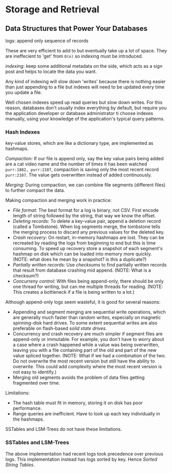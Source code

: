 # Storage and Retrieval

## Data Structures that Power Your Databases

logs: append only sequence of records

These are very efficient to add to but eventually take up a lot of space. They are ineffecient to 'get' from `O(n)` so indexing must be introduced.

*indexing*: keep some additional metadata on the side, which acts as a sign post and helps to locate the data you want.

Any kind of indexing will slow down 'writes' because there is nothing easier than just appending to a file but indexes will need to be updated every time you update a file.

Well chosen indexes speed up read queries but slow down writes. For this reason, databases don't usually index everything by default, but require you the application developer or database administrator ti choose indexes manually, using your knowledge of the application's typical query patterns.

### Hash Indexes

key-value stores, which are like a dictionary type, are implemented as hashmaps.

*Compaction:* If our file is append only, say the key value pairs being added are a cat video name and the number of times it has been watched `purr:1882, purr:2107`, compaction is saving only the most recent record `purr:2107`. The value gets overwritten instead of added continuously.

*Merging:* During compaction, we can combine file segments (different files) to further compact the data.

Making compaction and merging work in practice:

* *File format:* The best format for a log is binary, not CSV. First encode length of string followed by the string, that way we know the offset.
* *Deleting records:* To delete a key-value pair, append a deletion record (called a Tombstone). When log segments merge, the tombstone tells the merging process to discard any previous values for the deleted key.
* *Crash recovery:* On restart, in-memory hashmaps are lost. They can be recreated by reading the logs from beginning to end but this is time consuming. To speed up recovery store a snapshot of each segment's hashmap on disk which can be loaded into memory more quickly.
(NOTE: what does he mean by a snapshot? is this a duplicate?)
* *Partially written records:* Use *checksums* to find partially written records that result from database crashing mid append. (NOTE: What is a checksum?)
* *Concurreny control:* With files being append-only, there should be only one thread for writing, but can me multiple threads for reading. (NOTE: This creates a bottleneck if a file is being written to a lot.)

Although append-only logs seem wasteful, it is good for several reasons:

* Appending and segment merging are sequential write operations, which are generally much faster than random writes, especially on magnetic spinning-disk hard drives. To some extent sequential writes are also preferable on flash-based *solid state drives*.
* Concurrency and crash recovery are much simpler if segment files are append-only or immutable. For example, you don't have to worry about a case where a crash happened while a value was being overwritten, leaving you with a file containing part of the old and part of the new value spliced together. (NOTE: What if we had a combination of the two. Do not overwrite the most recent version but still have the ability to overwrite. This could add complexity where the most recent version is not easy to identify.)
* Merging old segments avoids the problem of data files getting fragmented over time.

Limitations:

* The hash table must fit in memory, storing it on disk has poor performance.
* Range queries are inefficient. Have to look up each key individually in the hashmaps.

SSTables and LSM-Trees do not have these limitations.

### SSTables and LSM-Trees

The above implementation had recent logs took precedence over previous logs. This implementation instead has logs sorted by key. Hence *Sorted String Tables*.
